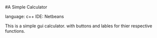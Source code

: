 #A Simple Calculator

language: c++
IDE: Netbeans

This is a simple gui calculator.
with buttons and lables for thier respective functions.
